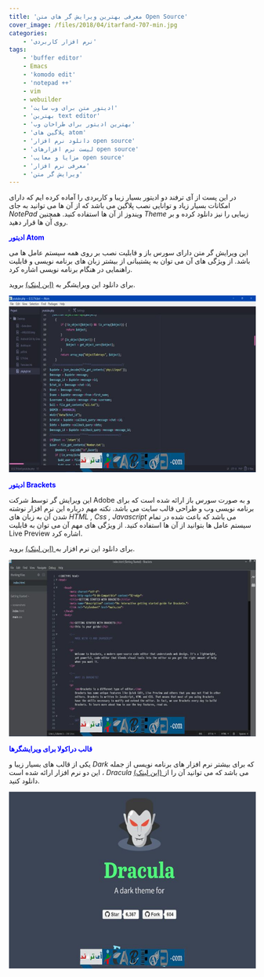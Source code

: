 ```yaml
---
title: 'معرفی بهترین ویرایش گر های متن Open Source'
cover_image: /files/2018/04/itarfand-707-min.jpg
categories:
    - 'نرم افزار کاربردی'
tags:
    - 'buffer editor'
    - Emacs
    - 'komodo edit'
    - 'notepad ++'
    - vim
    - webuilder
    - 'ادیتور متن برای وب سایت'
    - 'بهترین text editor'
    - 'بهترین ادیتور برای طراحان وب'
    - 'پلاگین های atom'
    - 'دانلود نرم افزار open source'
    - 'لیست نرم افزارهای open source'
    - 'مزایا و معایب open source'
    - 'معرفی نرم افزار'
    - 'ویرایش گر متن'
---
```


در این پست از آی ترفند دو ادیتور بسیار زیبا و کاربردی را آماده کرده ایم که دارای امکانات بسیار زیاد و توانایی نصب پلاگین می باشد که از آن ها می توانید به جای *NotePad* ویندوز از آن ها استفاده کنید. همچنین *Theme* زیبایی را نیز دانلود کرده و بر روی آن ها قرار دهید.

<span style="color: #0000ff;">**ادیتور Atom**</span>

این ویرایش گر متن دارای سورس باز و قابلیت نصب بر روی همه سیستم عامل ها می باشد. از ویژگی های آن می توان به پشتیبانی از بیشتر زبان های برنامه نویسی و قابلیت راهنمایی در هنگام برنامه نویسی اشاره کرد.

برای دانلود این ویرایشگر به [(این لینک)](https://atom.io/) بروید.

![mhkarami97](/files/2018/04/itarfand-704-min.jpg)  

<span style="color: #0000ff;">**ادیتور Brackets**</span>

این ویرایش گر توسط شرکت Adobe و به صورت سورس باز ارائه شده است که برای برنامه نویسی وب و طراحی قالب سایت می باشد. نکته مهم درباره این نرم افزار نوشته شدن آن به زبان های *HTML , Css , Javascript* می باشد که باعث شده در تمام سیستم عامل ها بتوانید از آن ها استفاده کنید. از ویژگی های مهم آن می توان به قابلیت Live Preview اشاره کرد.

برای دانلود این نرم افزار به[ (این لینک)](http://brackets.io/) بروید.

![mhkarami97](/files/2018/04/itarfand-705-min.jpg)  

<span style="color: #0000ff;">**قالب دراکولا برای ویرایشگرها**</span>

یکی از قالب های بسیار زیبا و *Dark* که برای بیشتر نرم افزار های برنامه نویسی از جمله این دو نرم افزار ارائه شده است ، *Dracula* می باشد که می توانید آن را از[ (این لینک)](https://draculatheme.com/) دانلود کنید.

![mhkarami97](/files/2018/04/itarfand-706-min.jpg)  